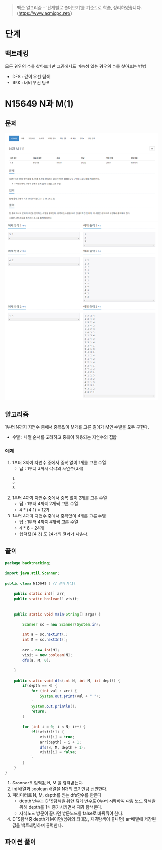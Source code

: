 > 백준 알고리즘 - '단계별로 풀어보기'를 기준으로 학습, 정리하였습니다.(https://www.acmicpc.net/)
# 단계 
## 백트래킹
모든 경우의 수를 찾아보지만 그중에서도 가능성 있는 경우의 수를 찾아보는 방법
* DFS : 깊이 우선 탐색
* BFS : 너비 우선 탐색

# N15649 N과 M(1)

## 문제
![](image/2022-02-06-22-41-42.png)  
![](image/2022-02-06-22-41-59.png)

## 알고리즘
1부터 N까지 자연수 중에서 중복없이 M개를 고른 길이가 M인 수열을 모두 구한다.
* 수열 : 나열 순서를 고려하고 중복이 허용되는 자연수의 집합
### 예제
1. 1부터 3까지 자연수 중에서 중복 없이 1개를 고른 수열
   * 답 : 1부터 3까지 각각의 자연수(3개)
   ```
   1
   2
   3
   ```
2. 1부터 4까지 자연수 중에서 중복 없이 2개를 고른 수열 
   * 답 : 1부터 4까지 2개씩 고른 수열
   * 4 * (4-1) = 12개
3. 1부터 4까지 자연수 중에서 중복없이 4개를 고른 수열
   * 답 : 1부터 4까지 4개씩 고른 수열
   * 4 * 6 = 24개
   * 입력값 [4 3] 도 24개의 결과가 나온다.

## 풀이
```java
package backtracking;

import java.util.Scanner;

public class N15649 { // N과 M(1)

	public static int[] arr;
	public static boolean[] visit;
	
	
	public static void main(String[] args) {
		
		Scanner sc = new Scanner(System.in);
		
		int N = sc.nextInt();
		int M = sc.nextInt();
		
		arr = new int[M];
		visit = new boolean[N];
		dfs(N, M, 0);
		
	}
	
	public static void dfs(int N, int M, int depth) {
		if(depth == M) {
			for (int val : arr) {
				System.out.print(val + " ");
			}
			System.out.println();
			return;
		}
		
		for (int i = 0; i < N; i++) {
			if(!visit[i]) {
				visit[i] = true;
				arr[depth] = i + 1;
				dfs(N, M, depth + 1);
				visit[i] = false;
			}
		}		
	}
}
```
1. Scanner로 입력값 N, M 을 입력받는다.
2. int 배열과 boolean 배열을 N개의 크기만큼 선언한다.
3. 파라미터로 N, M, depth를 받는 dfs함수를 만든다
    * depth 변수는 DFS탐색을 위한 깊이 변수로 0부터 시작하여 다음 노드 탐색을 위해 depth를 1씩 증가시키면서 재귀 탐색한다.
    * 자식노드 방문이 끝나면 방문노드를 false로 바꿔줘야 한다.
4. DFS탐색중 depth가 M이면(범위의 최대값, 재귀탐색이 끝나면) arr배열에 저장된 값을 백트래킹하며 출력한다.

## 파이썬 풀이
```py
```